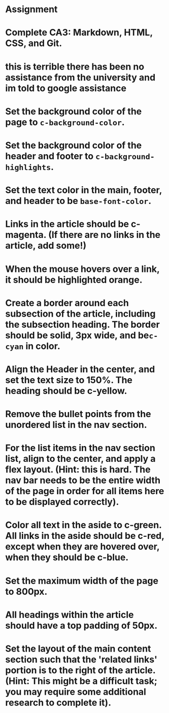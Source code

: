 # Assignment
# Complete CA3: Markdown, HTML, CSS, and Git.
# this is terrible there has been no assistance from the university and im told to google assistance
# Set the background color of the page to `c-background-color`.
# Set the background color of the header and footer to `c-background-highlights`.
# Set the text color in the main, footer, and header to be `base-font-color`.
# Links in the article should be c-magenta. (If there are no links in the article, add some!)
# When the mouse hovers over a link, it should be highlighted orange.
# Create a border around each subsection of the article, including the subsection heading. The border should be solid, 3px wide, and be`c-cyan` in color.
# Align the Header in the center, and set the text size to 150%. The heading should be c-yellow.
# Remove the bullet points from the unordered list in the nav section.
# For the list items in the nav section list, align to the center, and apply a flex layout. (Hint: this is hard. The nav bar needs to be the entire width of the page in order for all items here to be displayed correctly). 
# Color all text in the aside to c-green. All links in the aside should be c-red, except when they are hovered over, when they should be c-blue.
# Set the maximum width of the page to 800px.
# All headings within the article should have a top padding of 50px.
# Set the layout of the main content section such that the 'related links' portion is to the right of the article. (Hint: This might be a difficult task; you may require some additional research to complete it).